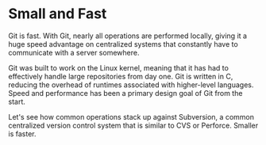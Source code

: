 # Small and Fast

Git is fast. With Git, nearly all operations are performed locally, giving it a huge speed advantage on centralized systems that constantly have to communicate with a server somewhere.

Git was built to work on the Linux kernel, meaning that it has had to effectively handle large repositories from day one. Git is written in C, reducing the overhead of runtimes associated with higher-level languages. Speed and performance has been a primary design goal of Git from the start.

Let's see how common operations stack up against Subversion, a common centralized version control system that is similar to CVS or Perforce. Smaller is faster.

